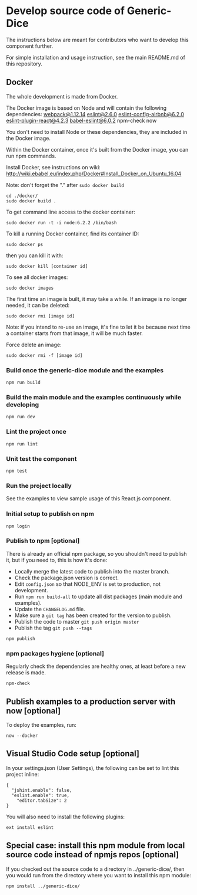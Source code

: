 # Develop source code of Generic-Dice

The instructions below are meant for contributors who want to develop this component further.

For simple installation and usage instruction, see the main README.md of this repository.

## Docker

The whole development is made from Docker.

The Docker image is based on Node and will contain the following dependencies: webpack@1.12.14 eslint@2.6.0 eslint-config-airbnb@6.2.0 eslint-plugin-react@4.2.3 babel-eslint@6.0.2 npm-check now

You don't need to install Node or these dependencies, they are included in the Docker image.

Within the Docker container, once it's built from the Docker image, you can run npm commands.

Install Docker, see instructions on wiki: http://wiki.ebabel.eu/index.php/Docker#Install_Docker_on_Ubuntu_16.04

Note: don't forget the "." after `sudo docker build`

```
cd ./docker/
sudo docker build .
```

To get command line access to the docker container:

```
sudo docker run -t -i node:6.2.2 /bin/bash
```

To kill a running Docker container, find its container ID:

```
sudo docker ps
```

then you can kill it with:

```
sudo docker kill [container id]
```

To see all docker images:

```
sudo docker images
```

The first time an image is built, it may take a while. If an image is no longer needed, it can be deleted:

```
sudo docker rmi [image id]
```

Note: if you intend to re-use an image, it's fine to let it be because next time a container starts from that image, it will be much faster.

Force delete an image:

```
sudo docker rmi -f [image id]
```

### Build once the generic-dice module and the examples

```
npm run build
```

### Build the main module and the examples continuously while developing

```
npm run dev
```

### Lint the project once

```
npm run lint
```

### Unit test the component

```
npm test
```

### Run the project locally

See the examples to view sample usage of this React.js component.

### Initial setup to publish on npm

```
npm login
```

### Publish to npm [optional]

There is already an official npm package, so you shouldn't need to publish it, but if you need to, this is how it's done:

- Locally merge the latest code to publish into the master branch.
- Check the package.json version is correct.
- Edit `config.json` so that NODE_ENV is set to production, not development.
- Run `npm run build-all` to update all dist packages (main module and examples).
- Update the `CHANGELOG.md` file.
- Make sure a `git tag` has been created for the version to publish.
- Publish the code to master `git push origin master`
- Publish the tag `git push --tags`

```
npm publish
```

### npm packages hygiene [optional]

Regularly check the dependencies are healthy ones, at least before a new release is made.

```
npm-check
```

## Publish examples to a production server with now [optional]

To deploy the examples, run:

```
now --docker
```

## Visual Studio Code setup [optional]

In your settings.json (User Settings), the following can be set to lint this project inline:

```
{
  "jshint.enable": false,
  "eslint.enable": true,
	"editor.tabSize": 2
}
```

You will also need to install the following plugins:

```
ext install eslint
```

## Special case: install this npm module from local source code instead of npmjs repos [optional]

If you checked out the source code to a directory in ../generic-dice/, then you would run from the directory where you want to install this npm module:

```
npm install ../generic-dice/
```

